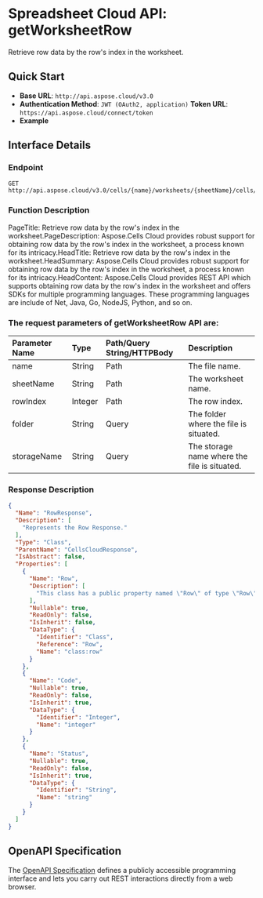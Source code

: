 # **Spreadsheet Cloud API: getWorksheetRow**

Retrieve row data by the row's index in the worksheet. 

## **Quick Start**

- **Base URL**: `http://api.aspose.cloud/v3.0`
- **Authentication Method**: `JWT (OAuth2, application)`  **Token URL**: `https://api.aspose.cloud/connect/token`
- **Example** 
<script src="https://gist.github.com/aspose-cells-cloud-gists/8a5b324fdf3e574dbd747c1a1e24b05d.js?file=Example30_GetWorksheetRow.cs"></script>

## **Interface Details**

### **Endpoint** 

```
GET http://api.aspose.cloud/v3.0/cells/{name}/worksheets/{sheetName}/cells/rows/{rowIndex}
```

### **Function Description**
PageTitle:  Retrieve row data by the row's index in the worksheet.PageDescription: Aspose.Cells Cloud provides robust support for obtaining row data by the row's index in the worksheet, a process known for its intricacy.HeadTitle: Retrieve row data by the row's index in the worksheet.HeadSummary: Aspose.Cells Cloud provides robust support for obtaining row data by the row's index in the worksheet, a process known for its intricacy.HeadContent: Aspose.Cells Cloud provides REST API which supports obtaining row data by the row's index in the worksheet and offers SDKs for multiple programming languages. These programming languages are include of Net, Java, Go, NodeJS, Python, and so on.

### The request parameters of **getWorksheetRow** API are: 

| Parameter Name | Type | Path/Query String/HTTPBody | Description | 
| :- | :- | :- |:- | 
|name|String|Path|The file name.|
|sheetName|String|Path|The worksheet name.|
|rowIndex|Integer|Path|The row index.|
|folder|String|Query|The folder where the file is situated.|
|storageName|String|Query|The storage name where the file is situated.|


### **Response Description**
```json
{
  "Name": "RowResponse",
  "Description": [
    "Represents the Row Response."
  ],
  "Type": "Class",
  "ParentName": "CellsCloudResponse",
  "IsAbstract": false,
  "Properties": [
    {
      "Name": "Row",
      "Description": [
        "This class has a public property named \"Row\" of type \"Row\" with both get and set accessors."
      ],
      "Nullable": true,
      "ReadOnly": false,
      "IsInherit": false,
      "DataType": {
        "Identifier": "Class",
        "Reference": "Row",
        "Name": "class:row"
      }
    },
    {
      "Name": "Code",
      "Nullable": true,
      "ReadOnly": false,
      "IsInherit": true,
      "DataType": {
        "Identifier": "Integer",
        "Name": "integer"
      }
    },
    {
      "Name": "Status",
      "Nullable": true,
      "ReadOnly": false,
      "IsInherit": true,
      "DataType": {
        "Identifier": "String",
        "Name": "string"
      }
    }
  ]
}
```

## OpenAPI Specification

The [OpenAPI Specification](https://reference.aspose.cloud/cells/#/CellsController/GetWorksheetRow) defines a publicly accessible programming interface and lets you carry out REST interactions directly from a web browser.

